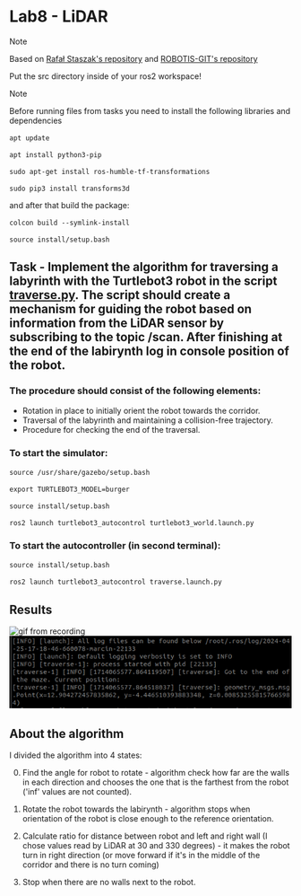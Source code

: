 # Lab8 - LiDAR

> [!NOTE]
> Based on [Rafał Staszak's repository](https://github.com/RafalStaszak/turtlebot3_autocontrol) and [ROBOTIS-GIT's repository](https://github.com/ROBOTIS-GIT/turtlebot3_simulations)

Put the src directory inside of your ros2 workspace!

> [!NOTE]
> Before running files from tasks you need to install the following libraries and dependencies

```
apt update
```

```
apt install python3-pip
```

```
sudo apt-get install ros-humble-tf-transformations
```

```
sudo pip3 install transforms3d

```

and after that build the package:

```
colcon build --symlink-install
```

```
source install/setup.bash
```

## Task - Implement the algorithm for traversing a labyrinth with the Turtlebot3 robot in the script [traverse.py](/Lab8/src/turtlebot3_autocontrol/turtlebot3_autocontrol/traverse.py). The script should create a mechanism for guiding the robot based on information from the LiDAR sensor by subscribing to the topic /scan. After finishing at the end of the labirynth log in console position of the robot. 

### The procedure should consist of the following elements:
- Rotation in place to initially orient the robot towards the corridor.
- Traversal of the labyrinth and maintaining a collision-free trajectory.
- Procedure for checking the end of the traversal.

### To start the simulator:

```
source /usr/share/gazebo/setup.bash
```

```
export TURTLEBOT3_MODEL=burger
```

```
source install/setup.bash
```

```
ros2 launch turtlebot3_autocontrol turtlebot3_world.launch.py
```

### To start the autocontroller (in second terminal):
```
source install/setup.bash
```

```
ros2 launch turtlebot3_autocontrol traverse.launch.py
```

## Results

![gif from recording](/pictures/PNiMPRA_Lab8_LIDAR.gif)
![screenshot of position](/pictures/PNiMPRA_Lab8_Task2.png)

## About the algorithm

I divided the algorithm into 4 states:

0. Find the angle for robot to rotate - algorithm check how far are the walls in each direction and chooses the one that is the farthest from the robot ('inf' values are not counted).

1. Rotate the robot towards the labirynth - algorithm stops when orientation of the robot is close enough to the reference orientation.

2. Calculate ratio for distance between robot and left and right wall (I chose values read by LiDAR at 30 and 330 degrees) - it makes the robot turn in right direction (or move forward if it's in the middle of the corridor and there is no turn coming)

3. Stop when there are no walls next to the robot.